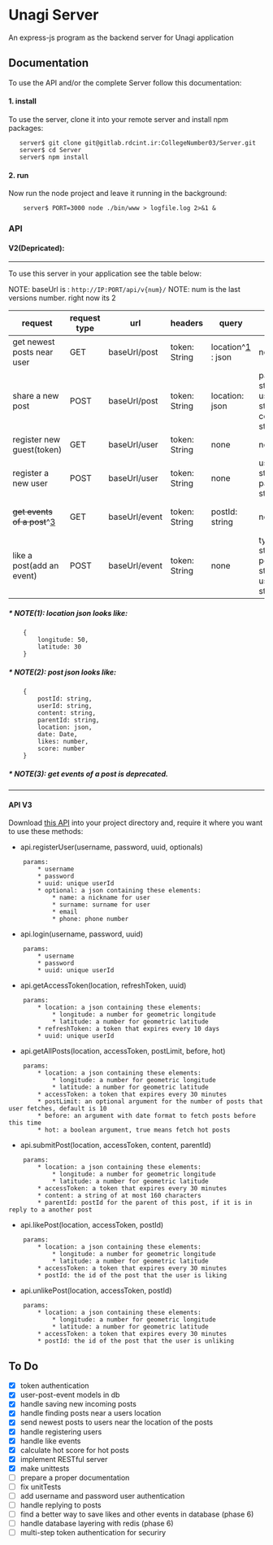 # Unagi Server
An express-js program as the backend server for Unagi application

## Documentation
To use the API and/or the complete Server follow this documentation:

#### 1. install
To use the server, clone it into your remote server and install npm packages:
```
   server$ git clone git@gitlab.rdcint.ir:CollegeNumber03/Server.git 
   server$ cd Server
   server$ npm install
```

#### 2. run
Now run the node project and leave it running in the background:
```
    server$ PORT=3000 node ./bin/www > logfile.log 2>&1 &
```

### API

#### V2(Depricated):
---
To use this server in your application see the table below:

NOTE: baseUrl is : ` http://IP:PORT/api/v{num}/ `
NOTE: num is the last versions number. right now its 2


**request**                | **request type** | **url**       | **headers**   | **query**         | **body**                                        | **parameters** | **response**                 |
-------------------------- | ---------------- | ------------  | ------------- | ----------------- | ----------------------------------------------- | -------------- | ---------------------------- |
get newest posts near user | GET              | baseUrl/post  | token: String | location^[1](#-note1-location-json-looks-like) : json | none                                            | none           | array of posts^[2](#-note2-post-json-looks-like) (JSON)      |
share a new post           | POST             | baseUrl/post  | token: String | location: json    | parentId: string, userId: string, content: string | none           | status(200) if ok            |
register new guest(token)  | GET              | baseUrl/user  | token: String | none              | none                                            | none           | status(200) if ok            |
register a new user        | POST             | baseUrl/user  | token: String | none              | username: string, password: string              | none           | token: string                |
~~get events of a post~~^[3](#-note3-get-events-of-a-post-is-deprecated)   | GET              | baseUrl/event | token: String | postId: string    | none                                            | none           | json containing all events   |
like a post(add an event)  | POST             | baseUrl/event | token: String | none              | type: string, postId: string, userId: string    | none           | array of posts(JSON)         |


##### * NOTE(1): location json looks like: 
```
    {
        longitude: 50,
        latitude: 30
    }
```
##### * NOTE(2): post json looks like:
```
    {
        postId: string,
        userId: string,
        content: string,
        parentId: string,
        location: json,
        date: Date,
        likes: number,
        score: number
    }
```
##### * NOTE(3): get events of a post is deprecated.
---
#### API V3
Download [this API](https://goo.gl/1quj7o) into your project directory and, require it where you want to use these methods:

* api.registerUser(username, password, uuid, optionals)
```
    params:
        * username
        * password
        * uuid: unique userId
        * optional: a json containing these elements:
            * name: a nickname for user
            * surname: surname for user
            * email
            * phone: phone number
```
* api.login(username, password, uuid)
```
    params:
        * username
        * password
        * uuid: unique userId
```
* api.getAccessToken(location, refreshToken, uuid)
```
    params:
        * location: a json containing these elements:
            * longitude: a number for geometric longitude
            * latitude: a number for geometric latitude
        * refreshToken: a token that expires every 10 days
        * uuid: unique userId
```
* api.getAllPosts(location, accessToken, postLimit, before, hot)
```
    params:
        * location: a json containing these elements:
            * longitude: a number for geometric longitude
            * latitude: a number for geometric latitude
        * accessToken: a token that expires every 30 minutes
        * postLimit: an optional argument for the number of posts that user fetches, default is 10
        * before: an argument with date format to fetch posts before this time
        * hot: a boolean argument, true means fetch hot posts
```
* api.submitPost(location, accessToken, content, parentId)
```
    params:
        * location: a json containing these elements:
            * longitude: a number for geometric longitude
            * latitude: a number for geometric latitude
        * accessToken: a token that expires every 30 minutes
        * content: a string of at most 160 characters
        * parentId: postId for the parent of this post, if it is in reply to a another post
```
* api.likePost(location, accessToken, postId)
```
    params:
        * location: a json containing these elements:
            * longitude: a number for geometric longitude
            * latitude: a number for geometric latitude
        * accessToken: a token that expires every 30 minutes
        * postId: the id of the post that the user is liking
```
* api.unlikePost(location, accessToken, postId)
```
    params:
        * location: a json containing these elements:
            * longitude: a number for geometric longitude
            * latitude: a number for geometric latitude
        * accessToken: a token that expires every 30 minutes
        * postId: the id of the post that the user is unliking
```




## To Do

- [x] token authentication
- [x] user-post-event models in db
- [x] handle saving new incoming posts
- [x] handle finding posts near a users location
- [x] send newest posts to users near the location of the posts
- [x] handle registering users
- [x] handle like events
- [x] calculate hot score for hot posts
- [x] implement RESTful server
- [x] make unittests
- [ ] prepare a proper documentation
- [ ] fix unitTests
- [ ] add username and password user authentication
- [ ] handle replying to posts
- [ ] find a better way to save likes and other events in database (phase 6)
- [ ] handle database layering with redis (phase 6)
- [ ] multi-step token authentication for securiry